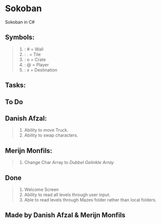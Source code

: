 # Sokoban
Sokoban in C#

## Symbols:
> 1. : # = Wall
> 2. : . = Tile
> 3. : o = Crate
> 4. : @ = Player
> 5. : x = Destination


## Tasks:

## To Do
## Danish Afzal: 
> 1. Ability to move Truck.
> 2. Ability to swap characters.

## Merijn Monfils:
> 1. Change Char Array to *Dubbel Gelinkte Array*

## Done
> 1. Welcome Screen
> 2. Ability to read all levels through user input. 
> 3. Able to read levels through Mazes folder rather than local folders.

## Made by Danish Afzal & Merijn Monfils
